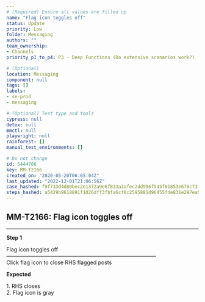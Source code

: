 ```yaml
---
# (Required) Ensure all values are filled up
name: "Flag icon toggles off"
status: Update
priority: Low
folder: Messaging
authors: ""
team_ownership: 
- Channels
priority_p1_to_p4: P3 - Deep Functions (Do extensive scenarios work?)

# (Optional)
location: Messaging
component: null
tags: []
labels: 
- se-prod
- messaging

# (Optional) Test type and tools
cypress: null
detox: null
mmctl: null
playwright: null
rainforest: []
manual_test_environments: []

# Do not change
id: 5444766
key: MM-T2166
created_on: "2020-05-20T06:05:04Z"
last_updated: "2022-12-01T21:06:56Z"
case_hashed: f9f733d4d80bec2e1372a9e6f833a1afec2dd996f545f01853e678c73784216aaec4f4647b9d25e376e855b71108f88d
steps_hashed: a5429b9618891f1026dff3fbfa6cf0c2595881d96455fde831e297ea5abe7c35805a559338d73c1263e2fd93653a9502
---
```


<!-- (Auto-generated) Based on frontmatter's "key" and "name" -->

## MM-T2166: Flag icon toggles off

---

**Step 1**

Flag icon toggles off\
————————————————————————————\
Click flag icon to close RHS flagged posts

**Expected**

1\. RHS closes\
2\. Flag icon is gray

